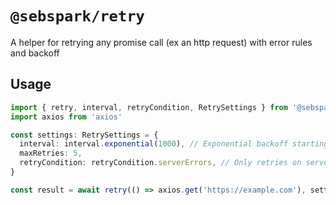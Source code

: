 # `@sebspark/retry`

A helper for retrying any promise call (ex an http request) with error rules and backoff

## Usage

```typescript
import { retry, interval, retryCondition, RetrySettings } from '@sebspark/retry'
import axios from 'axios'

const settings: RetrySettings = {
  interval: interval.exponential(1000), // Exponential backoff starting at 1000 ms
  maxRetries: 5,
  retryCondition: retryCondition.serverErrors, // Only retries on server errors
}

const result = await retry(() => axios.get('https://example.com'), settings)
```

